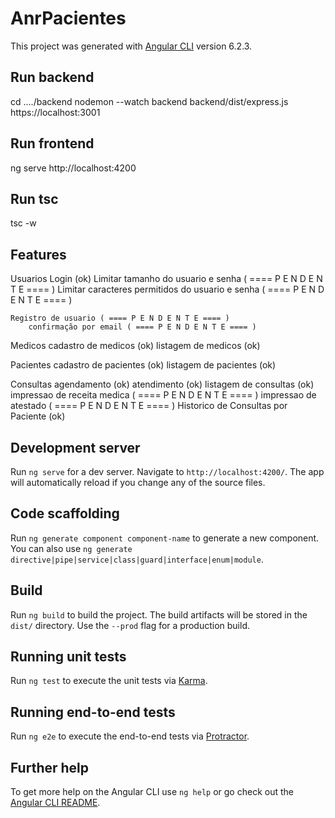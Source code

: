 # AnrPacientes

This project was generated with [Angular CLI](https://github.com/angular/angular-cli) version 6.2.3.


## Run backend

cd ..../backend
nodemon --watch backend backend/dist/express.js
https://localhost:3001


## Run frontend

ng serve
http://localhost:4200


## Run tsc

tsc -w


## Features

Usuarios
	Login (ok)
		Limitar tamanho do usuario e senha ( ==== P E N D E N T E ==== )
		Limitar caracteres permitidos do usuario e senha ( ==== P E N D E N T E ==== )

	Registro de usuario ( ==== P E N D E N T E ==== )
		confirmação por email ( ==== P E N D E N T E ==== )

Medicos
	cadastro de medicos (ok)
	listagem de medicos (ok)

Pacientes
	cadastro de pacientes (ok)
	listagem de pacientes (ok)

Consultas
	agendamento (ok)
	atendimento (ok)
	listagem de consultas (ok)
	impressao de receita medica ( ==== P E N D E N T E ==== )
	impressao de atestado ( ==== P E N D E N T E ==== )
	Historico de Consultas por Paciente (ok)


## Development server

Run `ng serve` for a dev server. Navigate to `http://localhost:4200/`. The app will automatically reload if you change any of the source files.

## Code scaffolding

Run `ng generate component component-name` to generate a new component. You can also use `ng generate directive|pipe|service|class|guard|interface|enum|module`.

## Build

Run `ng build` to build the project. The build artifacts will be stored in the `dist/` directory. Use the `--prod` flag for a production build.

## Running unit tests

Run `ng test` to execute the unit tests via [Karma](https://karma-runner.github.io).

## Running end-to-end tests

Run `ng e2e` to execute the end-to-end tests via [Protractor](http://www.protractortest.org/).

## Further help

To get more help on the Angular CLI use `ng help` or go check out the [Angular CLI README](https://github.com/angular/angular-cli/blob/master/README.md).
